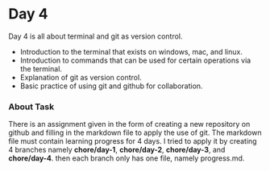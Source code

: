 # Day 4

Day 4 is all about terminal and git as version control.

- Introduction to the terminal that exists on windows, mac, and linux.
- Introduction to commands that can be used for certain operations via the terminal.
- Explanation of git as version control.
- Basic practice of using git and github for collaboration.

### About Task

There is an assignment given in the form of creating a new repository on github and filling in the markdown file to apply the use of git. The markdown file must contain learning progress for 4 days. I tried to apply it by creating 4 branches namely **chore/day-1**, **chore/day-2**, **chore/day-3**, and **chore/day-4**. then each branch only has one file, namely progress.md.

